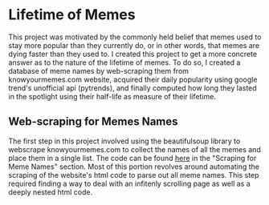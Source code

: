 # **Lifetime of Memes**
This project was motivated by the commonly held belief that memes used to stay more popular than they currently do, or in other words, that memes are dying faster than they used to. I created this project to get a more concrete answer as to the nature of the lifetime of memes. To do so, I created a database of meme names by web-scraping them from knowyourmemes.com website, acquired their daily popularity using google trend's unofficial api (pytrends), and finally computed how long they lasted in the spotlight using their half-life as measure of their lifetime.
## Web-scraping for Memes Names
The first step in this project involved using the beautifulsoup library to webscrape knowyourmemes.com to collect the names of all the memes and place them in a single list. The code can be found [here](https://github.com/tpgkevin/memes/blob/main/Memes_Data_Collection_and_Cleaning.ipynb) in the "Scraping for Meme Names" section. Most of this portion revolves around automating the scraping of the website's html code to parse out all meme names. This step required finding a way to deal with an infitenly scrolling page as well as a deeply nested html code.
